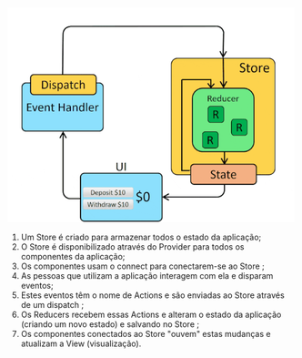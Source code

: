 ![Fluxo REdux](fluxo-react-redux.gif)

1. Um Store é criado para armazenar todos o estado da aplicação;
2.  O Store é disponibilizado através do Provider para todos os componentes da aplicação;
3.  Os componentes usam o connect para conectarem-se ao Store ;
4.  As pessoas que utilizam a aplicação interagem com ela e disparam eventos;
5.  Estes eventos têm o nome de Actions e são enviadas ao Store através de um dispatch ;
6.  Os Reducers recebem essas Actions e alteram o estado da aplicação (criando um novo estado) e salvando no Store ;
7.  Os componentes conectados ao Store "ouvem" estas mudanças e atualizam a View (visualização).